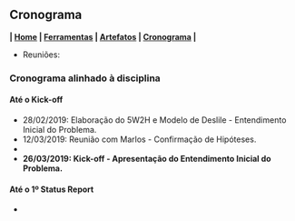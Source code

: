 ## Cronograma

**| [Home](https://github.com/jussararodrigues/4-periodo/tree/master/plano-implantacao-gsuite) | 
[Ferramentas](https://github.com/jussararodrigues/4-periodo/blob/master/plano-implantacao-gsuite/pages/Ferramentas.md) | 
[Artefatos](https://github.com/jussararodrigues/4-periodo/blob/master/plano-implantacao-gsuite/pages/Artefatos.md) | 
[Cronograma](https://github.com/jussararodrigues/4-periodo/blob/master/plano-implantacao-gsuite/pages/Cronograma.md) |**

- Reuniões:

### Cronograma alinhado à disciplina

#### Até o Kick-off
- 28/02/2019: Elaboração do 5W2H e Modelo de Deslile - Entendimento Inicial do Problema.
- 12/03/2019: Reunião com Marlos - Confirmação de Hipóteses.
- 
- **26/03/2019: Kick-off - Apresentação do Entendimento Inicial do Problema.**

#### Até o 1º Status Report
- 
